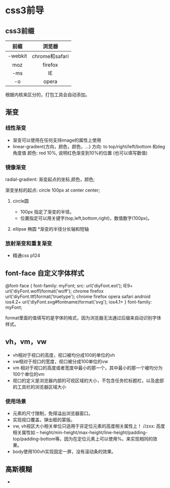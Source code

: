 # css3前导

## css3前缀

前缀 | 浏览器 |
:-: |:-: |
-webkit | chrome和safari |
moz | firefox |
-ms | IE |
-o | opera|
根据内核来区分的，打包工具会自动添加。

## 渐变

### 线性渐变

* 渐变可以使用在任何支持image的属性上使用
* linear-gradient(方向，颜色，颜色，...)
方向: to top/right/left/bottom 和deg角度值
颜色: red 10%, 说明红色渐变到10%的位置 (也可以填写数值)

### 镜像渐变

radial-gradient: 渐变起点的坐标,颜色，颜色;

渐变坐标的起点: circle 100px at center center;

1. circle圆
   * 100px 指定了渐变的半径。
   * 位置指定可以用关键字(top,left,bottom,right)，数值数字(100px)。

2. ellipse 椭圆
   *渐变的半径分长轴和短轴

### 放射渐变和重复渐变

* 精通css p124

## font-face 自定义字体样式

@font-face {
    font-family: myFont;
    src: url('diyFont.eot');  IE9+
    url('diyFont.woff)format('woff');  chrome firefox
    url('diyFont.ttf)format('truetype');  chrome firefox opera safari android ios4.2+
    url('diyFont.svg#fontname)format('svg');   ios4.1+
}
font-family: myFont;

format里面的值填写的是字体的格式，因为浏览器无法通过后缀来自动识别字体样式。

## vh，vm，vw

* vh相对于视口的高度，视口被均分成100的单位的vh
* vw相对于视口的宽度，视口被分成100单位的vw
* vm 相对于视口的高度或者宽度中最小的那一个，其中最小的那一个被均分为100个单位的vm
* 视口的定义是浏览器内部的可视区域的大小，不包含任务栏标题栏，以及底部的工具栏的浏览器区域大小

### 使用场景

* 元素的尺寸限制，免得溢出浏览器窗口。
* 实现视口覆盖，弹出框的蒙版。
* vw, vh视区大小相关单位只适用于非定位元素的高度相关属性上！ //zxx: 高度相关属性如 – height/min-height/max-height/line-height/padding-top/padding-bottom等。因为在定位元素上可以使用%。来实现相同的效果。
* body使用100vh实现固定一屏，没有滚动条的效果。

## 高斯模糊

* 